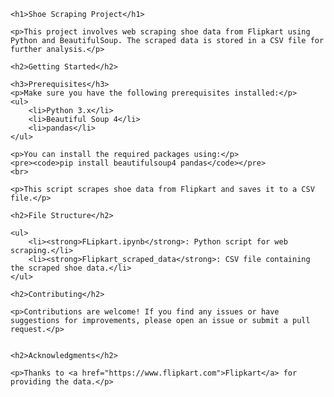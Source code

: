<!DOCTYPE html>
<html lang="en">
<head>
    <meta charset="UTF-8">
    <meta name="viewport" content="width=device-width, initial-scale=1.0">
    <title>Shoe Scraping Project</title>
</head>
<body>

    <h1>Shoe Scraping Project</h1>

    <p>This project involves web scraping shoe data from Flipkart using Python and BeautifulSoup. The scraped data is stored in a CSV file for further analysis.</p>

    <h2>Getting Started</h2>

    <h3>Prerequisites</h3>
    <p>Make sure you have the following prerequisites installed:</p>
    <ul>
        <li>Python 3.x</li>
        <li>Beautiful Soup 4</li>
        <li>pandas</li>
    </ul>

    <p>You can install the required packages using:</p>
    <pre><code>pip install beautifulsoup4 pandas</code></pre>
    <br>

    <p>This script scrapes shoe data from Flipkart and saves it to a CSV file.</p>

    <h2>File Structure</h2>

    <ul>
        <li><strong>FLipkart.ipynb</strong>: Python script for web scraping.</li>
        <li><strong>Flipkart_scraped_data</strong>: CSV file containing the scraped shoe data.</li>
    </ul>

    <h2>Contributing</h2>

    <p>Contributions are welcome! If you find any issues or have suggestions for improvements, please open an issue or submit a pull request.</p>

    
    <h2>Acknowledgments</h2>

    <p>Thanks to <a href="https://www.flipkart.com">Flipkart</a> for providing the data.</p>

</body>
</html>
